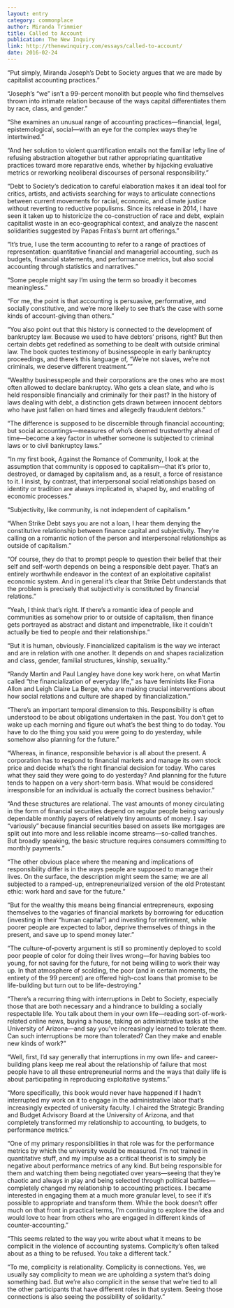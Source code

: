 ```yaml
---
layout: entry
category: commonplace
author: Miranda Trimmier
title: Called to Account
publication: The New Inquiry
link: http://thenewinquiry.com/essays/called-to-account/
date: 2016-02-24
---
```


“Put simply, Miranda Joseph’s Debt to Society argues that we are made by capitalist accounting practices.”

“Joseph’s “we” isn’t a 99-percent monolith but people who find themselves thrown into intimate relation because of the ways capital differentiates them by race, class, and gender.”

“She examines an unusual range of accounting practices—financial, legal, epistemological, social—with an eye for the complex ways they’re intertwined.”

“And her solution to violent quantification entails not the familiar lefty line of refusing abstraction altogether but rather appropriating quantitative practices toward more reparative ends, whether by hijacking evaluative metrics or reworking neoliberal discourses of personal responsibility.”

“Debt to Society’s dedication to careful elaboration makes it an ideal tool for critics, artists, and activists searching for ways to articulate connections between current movements for racial, economic, and climate justice without reverting to reductive populisms. Since its release in 2014, I have seen it taken up to historicize the co-construction of race and debt, explain capitalist waste in an eco-geographical context, and analyze the nascent solidarities suggested by Papas Fritas’s burnt art offerings.”

“It’s true, I use the term accounting to refer to a range of practices of representation: quantitative financial and managerial accounting, such as budgets, financial statements, and performance metrics, but also social accounting through statistics and narratives.”

“Some people might say I’m using the term so broadly it becomes meaningless.”

“For me, the point is that accounting is persuasive, performative, and socially constitutive, and we’re more likely to see that’s the case with some kinds of account-giving than others.”

“You also point out that this history is connected to the development of bankruptcy law. Because we used to have debtors’ prisons, right? But then certain debts get redefined as something to be dealt with outside criminal law. The book quotes testimony of businesspeople in early bankruptcy proceedings, and there’s this language of, “We’re not slaves, we’re not criminals, we deserve different treatment.””

“Wealthy businesspeople and their corporations are the ones who are most often allowed to declare bankruptcy. Who gets a clean slate, and who is held responsible financially and criminally for their past? In the history of laws dealing with debt, a distinction gets drawn between innocent debtors who have just fallen on hard times and allegedly fraudulent debtors.”

“The difference is supposed to be discernible through financial accounting; but social accountings—measures of who’s deemed trustworthy ahead of time—become a key factor in whether someone is subjected to criminal laws or to civil bankruptcy laws.”

“In my first book, Against the Romance of Community, I look at the assumption that community is opposed to capitalism—that it’s prior to, destroyed, or damaged by capitalism and, as a result, a force of resistance to it. I insist, by contrast, that interpersonal social relationships based on identity or tradition are always implicated in, shaped by, and enabling of economic processes.”

“Subjectivity, like community, is not independent of capitalism.”

“When Strike Debt says you are not a loan, I hear them denying the constitutive relationship between finance capital and subjectivity. They’re calling on a romantic notion of the person and interpersonal relationships as outside of capitalism.”

“Of course, they do that to prompt people to question their belief that their self and self-worth depends on being a responsible debt payer. That’s an entirely worthwhile endeavor in the context of an exploitative capitalist economic system. And in general it’s clear that Strike Debt understands that the problem is precisely that subjectivity is constituted by financial relations.”

“Yeah, I think that’s right. If there’s a romantic idea of people and communities as somehow prior to or outside of capitalism, then finance gets portrayed as abstract and distant and impenetrable, like it couldn’t actually be tied to people and their relationships.”

“But it is human, obviously. Financialized capitalism is the way we interact and are in relation with one another. It depends on and shapes racialization and class, gender, familial structures, kinship, sexuality.”

“Randy Martin and Paul Langley have done key work here, on what Martin called “the financialization of everyday life,” as have feminists like Fiona Allon and Leigh Claire La Berge, who are making crucial interventions about how social relations and culture are shaped by financialization.”

“There’s an important temporal dimension to this. Responsibility is often understood to be about obligations undertaken in the past. You don’t get to wake up each morning and figure out what’s the best thing to do today. You have to do the thing you said you were going to do yesterday, while somehow also planning for the future.”

“Whereas, in finance, responsible behavior is all about the present. A corporation has to respond to financial markets and manage its own stock price and decide what’s the right financial decision for today. Who cares what they said they were going to do yesterday? And planning for the future tends to happen on a very short-term basis. What would be considered irresponsible for an individual is actually the correct business behavior.”

“And these structures are relational. The vast amounts of money circulating in the form of financial securities depend on regular people being variously dependable monthly payers of relatively tiny amounts of money. I say “variously” because financial securities based on assets like mortgages are split out into more and less reliable income streams—so-called tranches. But broadly speaking, the basic structure requires consumers committing to monthly payments.”

“The other obvious place where the meaning and implications of responsibility differ is in the ways people are supposed to manage their lives. On the surface, the description might seem the same; we are all subjected to a ramped-up, entrepreneurialized version of the old Protestant ethic: work hard and save for the future.”

“But for the wealthy this means being financial entrepreneurs, exposing themselves to the vagaries of financial markets by borrowing for education (investing in their “human capital”) and investing for retirement, while poorer people are expected to labor, deprive themselves of things in the present, and save up to spend money later.”

“The culture-of-poverty argument is still so prominently deployed to scold poor people of color for doing their lives wrong—for having babies too young, for not saving for the future, for not being willing to work their way up. In that atmosphere of scolding, the poor (and in certain moments, the entirety of the 99 percent) are offered high-cost loans that promise to be life-building but turn out to be life-destroying.”

“There’s a recurring thing with interruptions in Debt to Society, especially those that are both necessary and a hindrance to building a socially respectable life. You talk about them in your own life—­reading sort-of-work-related online news, buying a house, taking on administrative tasks at the University of Arizona—and say you’ve increasingly learned to tolerate them. Can such interruptions be more than tolerated? Can they make and enable new kinds of work?”

“Well, first, I’d say generally that interruptions in my own life- and career-building plans keep me real about the relationship of failure that most people have to all these entrepreneurial norms and the ways that daily life is about participating in reproducing exploitative systems.”

“More specifically, this book would never have happened if I hadn’t interrupted my work on it to engage in the administrative labor that’s increasingly expected of university faculty. I chaired the Strategic Branding and Budget Advisory Board at the University of Arizona, and that completely transformed my relationship to accounting, to budgets, to performance metrics.”

“One of my primary responsibilities in that role was for the performance metrics by which the university would be measured. I’m not trained in quantitative stuff, and my impulse as a critical theorist is to simply be negative about performance metrics of any kind. But being responsible for them and watching them being negotiated over years—seeing that they’re chaotic and always in play and being selected through political ­battles—completely changed my relationship to accounting practices. I became interested in engaging them at a much more granular level, to see if it’s possible to appropriate and transform them. While the book doesn’t offer much on that front in practical terms, I’m continuing to explore the idea and would love to hear from others who are engaged in different kinds of counter-­accounting.”

“This seems related to the way you write about what it means to be complicit in the violence of accounting systems. Complicity’s often talked about as a thing to be refused. You take a different tack.”

“To me, complicity is relationality. Complicity is connections. Yes, we usually say complicity to mean we are upholding a system that’s doing something bad. But we’re also complicit in the sense that we’re tied to all the other participants that have different roles in that system. Seeing those connections is also seeing the possibility of solidarity.”
